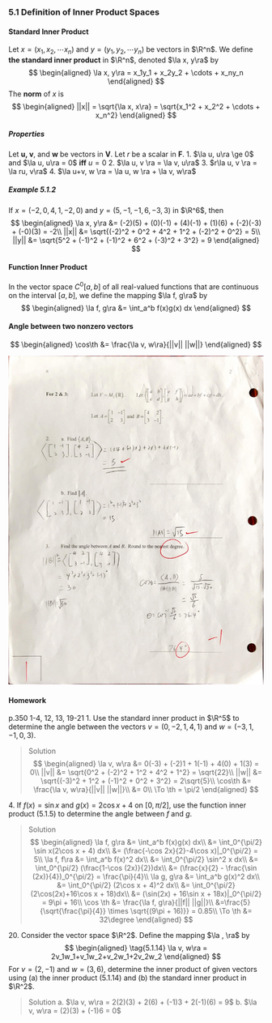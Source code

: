 ### 5.1 Definition of Inner Product Spaces

#### Standard Inner Product
Let $x = (x_1, x_2, \cdots x_n)$ and $y = (y_1, y_2, \cdots y_n)$ be vectors in $\R^n$. We define **the standard inner product** in $\R^n$, denoted $\la x, y\ra$ by
$$
\begin{aligned}
\la x, y\ra = x_1y_1 + x_2y_2 + \cdots + x_ny_n
\end{aligned}
$$
The **norm** of $x$ is
$$
\begin{aligned}
||x|| = \sqrt{\la x, x\ra} = \sqrt{x_1^2 + x_2^2 + \cdots + x_n^2}
\end{aligned}
$$

##### Properties
Let **u, v**, and **w** be vectors in **V**. Let $r$ be a scalar in **F**.
1\. $\la u, u\ra \ge 0$ and $\la u, u\ra = 0$ **iff** $u=0$
2\. $\la u, v \ra = \la v, u\ra$
3\. $r\la u, v \ra = \la ru, v\ra$
4\. $\la u+v, w \ra = \la u, w \ra + \la v, w\ra$

##### Example 5.1.2
If $x = (-2, 0, 4, 1, -2, 0)$ and $y = (5, -1, -1, 6, -3, 3)$ in $\R^6$, then
$$
\begin{aligned}
\la x, y\ra &= (-2)(5) + (0)(-1) + (4)(-1) + (1)(6) + (-2)(-3) + (-0)(3) = -2\\
||x|| &= \sqrt{(-2)^2 + 0^2 + 4^2 + 1^2 + (-2)^2 + 0^2} = 5\\
||y|| &= \sqrt{5^2 + (-1)^2 + (-1)^2 + 6^2 + (-3)^2 + 3^2} = 9
\end{aligned}
$$

#### Function Inner Product
In the vector space $C^0[a, b]$ of all real-valued functions that are continuous on the interval $[a, b]$, we define the mapping $\la f, g\ra$ by
$$
\begin{aligned}
\la f, g\ra &= \int_a^b f(x)g(x) dx
\end{aligned}
$$

#### Angle between two nonzero vectors
$$
\begin{aligned}
\cos\th &= \frac{\la v, w\ra}{||v|| ||w||}
\end{aligned}
$$

![Graph](../assets/inner_product_angle.JPG)
#### Homework
p.350 1-4, 12, 13, 19-21
1\. Use the standard inner product in $\R^5$ to determine the angle between the vectors $v = (0, -2, 1, 4, 1)$ and $w = (-3, 1, -1, 0, 3)$.
>Solution
$$
\begin{aligned}
\la v, w\ra &= 0(-3) + (-2)1 + 1(-1) + 4(0) + 1(3) = 0\\
||v|| &= \sqrt{0^2 + (-2)^2 + 1^2 + 4^2 + 1^2} = \sqrt{22}\\
||w|| &= \sqrt{(-3)^2 + 1^2 + (-1)^2 + 0^2 + 3^2} = 2\sqrt{5}\\
\cos\th &= \frac{\la v, w\ra}{||v|| ||w||}\\
&= 0\\
\To \th = \pi/2
\end{aligned}
$$

4\. If $f(x) = \sin x$ and $g(x) = 2\cos x + 4$ on $[0, \pi/2]$, use the function inner product (5.1.5) to determine the angle between $f$ and $g$.
>Solution
$$
\begin{aligned}
\la f, g\ra &= \int_a^b f(x)g(x) dx\\
&= \int_0^{\pi/2} \sin x(2\cos x + 4) dx\\
&= (\frac{-\cos 2x}{2}-4\cos x)|_0^{\pi/2} = 5\\
\la f, f\ra &= \int_a^b f(x)^2 dx\\
&= \int_0^{\pi/2} \sin^2 x dx\\
&= \int_0^{\pi/2} (\frac{1-\cos (2x)}{2})dx\\
&= (\frac{x}{2} - \frac{\sin (2x)}{4})_0^{\pi/2} = \frac{\pi}{4}\\
\la g, g\ra &= \int_a^b g(x)^2 dx\\
&= \int_0^{\pi/2} (2\cos x + 4)^2 dx\\
&= \int_0^{\pi/2} (2\cos(2x)+16\cos x + 18)dx\\
&= (\sin(2x) + 16\sin x + 18x)|_0^{\pi/2} = 9\pi + 16\\
\cos \th &= \frac{\la f, g\ra}{||f|| ||g||}\\
&=\frac{5}{\sqrt{\frac{\pi}{4}} \times \sqrt{(9\pi + 16)}} = 0.85\\
\To \th &= 32\degree
\end{aligned}
$$

20\. Consider the vector space $\R^2$. Define the mapping $\la , \ra$ by
$$
\begin{aligned}
\tag{5.1.14} \la v, w\ra = 2v_1w_1+v_1w_2+v_2w_1+2v_2w_2
\end{aligned}
$$
For $v = (2, -1)$ and $w = (3, 6)$, determine the inner product of given vectors using (a) the inner product (5.1.14) and (b) the standard inner product in $\R^2$.
>Solution
a. $\la v, w\ra = 2(2)(3) + 2(6) + (-1)3 + 2(-1)(6) = 9$
b. $\la v, w\ra = (2)(3) + (-1)6  = 0$
